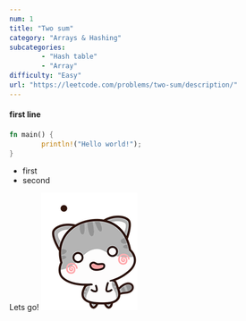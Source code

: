 ```yaml
---
num: 1
title: "Two sum"
category: "Arrays & Hashing"
subcategories: 
        - "Hash table"
        - "Array"
difficulty: "Easy"
url: "https://leetcode.com/problems/two-sum/description/"
---
```


#### first line
```rust
fn main() {
        println!("Hello world!");
}
```

- first
- second


Lets go!
![Sorry](cat-cute.gif)